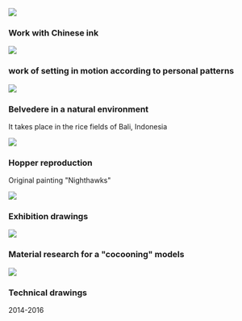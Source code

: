 

![](global_art0.png?raw=true)
### Work with Chinese ink

![](global_art1.png?raw=true)
### work of setting in motion according to personal patterns

![](global_art5,2.png?raw=true)
### Belvedere in a natural environment
It takes place in the rice fields of Bali, Indonesia

![](global_art4.png?raw=true)
### Hopper reproduction
Original painting "Nighthawks"




![](D.png?raw=true)
### Exhibition drawings 

![](2.png?raw=true)
### Material research for a "cocooning" models

![](dessins_techniques.png?raw=true)
### Technical drawings


2014-2016



